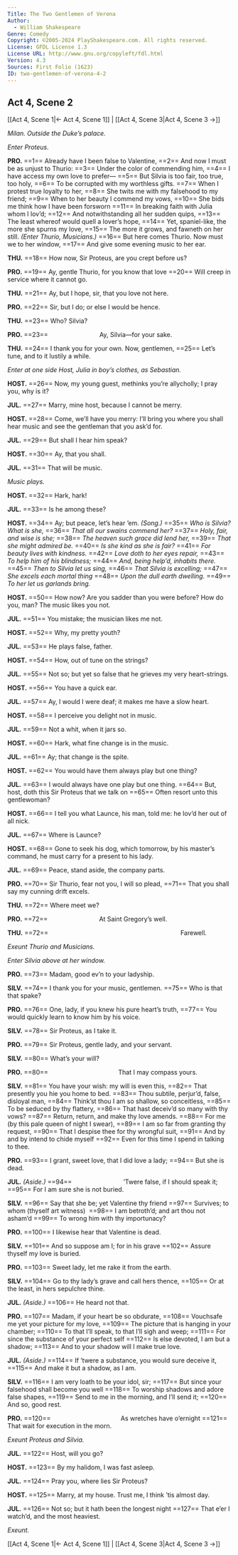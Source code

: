 ```yaml
---
Title: The Two Gentlemen of Verona
Author: 
  - William Shakespeare
Genre: Comedy
Copyright: ©2005-2024 PlayShakespeare.com. All rights reserved.
License: GFDL License 1.3
License URL: http://www.gnu.org/copyleft/fdl.html
Version: 4.3
Sources: First Folio (1623)
ID: two-gentlemen-of-verona-4-2
---
```


## Act 4, Scene 2
[[Act 4, Scene 1|← Act 4, Scene 1]] | [[Act 4, Scene 3|Act 4, Scene 3 →]]

*Milan. Outside the Duke’s palace.*

*Enter Proteus.*

**PRO.**
==1== Already have I been false to Valentine,
==2== And now I must be as unjust to Thurio:
==3== Under the color of commending him,
==4== I have access my own love to prefer⁠—
==5== But Silvia is too fair, too true, too holy,
==6== To be corrupted with my worthless gifts.
==7== When I protest true loyalty to her,
==8== She twits me with my falsehood to my friend;
==9== When to her beauty I commend my vows,
==10== She bids me think how I have been forsworn
==11== In breaking faith with Julia whom I lov’d;
==12== And notwithstanding all her sudden quips,
==13== The least whereof would quell a lover’s hope,
==14== Yet, spaniel-like, the more she spurns my love,
==15== The more it grows, and fawneth on her still.
*(Enter Thurio, Musicians.)*
==16== But here comes Thurio. Now must we to her window,
==17== And give some evening music to her ear.

**THU.**
==18== How now, Sir Proteus, are you crept before us?

**PRO.**
==19== Ay, gentle Thurio, for you know that love
==20== Will creep in service where it cannot go.

**THU.**
==21== Ay, but I hope, sir, that you love not here.

**PRO.**
==22== Sir, but I do; or else I would be hence.

**THU.**
==23== Who? Silvia?

**PRO.**
==23==         Ay, Silvia—for your sake.

**THU.**
==24== I thank you for your own. Now, gentlemen,
==25== Let’s tune, and to it lustily a while.

*Enter at one side Host, Julia in boy’s clothes, as Sebastian.*

**HOST.**
==26== Now, my young guest, methinks you’re allycholly; I pray you, why is it?

**JUL.**
==27== Marry, mine host, because I cannot be merry.

**HOST.**
==28== Come, we’ll have you merry: I’ll bring you where you shall hear music and see the gentleman that you ask’d for.

**JUL.**
==29== But shall I hear him speak?

**HOST.**
==30== Ay, that you shall.

**JUL.**
==31== That will be music.

*Music plays.*

**HOST.**
==32== Hark, hark!

**JUL.**
==33== Is he among these?

**HOST.**
==34== Ay; but peace, let’s hear ’em.
*(Song.)*
==35== *Who is Silvia? What is she,*
==36== *That all our swains commend her?*
==37== *Holy, fair, and wise is she;*
==38== *The heaven such grace did lend her,*
==39== *That she might admired be.*
==40== *Is she kind as she is fair?*
==41== *For beauty lives with kindness.*
==42== *Love doth to her eyes repair,*
==43== *To help him of his blindness;*
==44== *And, being help’d, inhabits there.*
==45== *Then to Silvia let us sing,*
==46== *That Silvia is excelling;*
==47== *She excels each mortal thing*
==48== *Upon the dull earth dwelling.*
==49== *To her let us garlands bring.*

**HOST.**
==50== How now? Are you sadder than you were before? How do you, man? The music likes you not.

**JUL.**
==51== You mistake; the musician likes me not.

**HOST.**
==52== Why, my pretty youth?

**JUL.**
==53== He plays false, father.

**HOST.**
==54== How, out of tune on the strings?

**JUL.**
==55== Not so; but yet so false that he grieves my very heart-strings.

**HOST.**
==56== You have a quick ear.

**JUL.**
==57== Ay, I would I were deaf; it makes me have a slow heart.

**HOST.**
==58== I perceive you delight not in music.

**JUL.**
==59== Not a whit, when it jars so.

**HOST.**
==60== Hark, what fine change is in the music.

**JUL.**
==61== Ay; that change is the spite.

**HOST.**
==62== You would have them always play but one thing?

**JUL.**
==63== I would always have one play but one thing.
==64== But, host, doth this Sir Proteus that we talk on
==65== Often resort unto this gentlewoman?

**HOST.**
==66== I tell you what Launce, his man, told me: he lov’d her out of all nick.

**JUL.**
==67== Where is Launce?

**HOST.**
==68== Gone to seek his dog, which tomorrow, by his master’s command, he must carry for a present to his lady.

**JUL.**
==69== Peace, stand aside, the company parts.

**PRO.**
==70== Sir Thurio, fear not you, I will so plead,
==71== That you shall say my cunning drift excels.

**THU.**
==72== Where meet we?

**PRO.**
==72==         At Saint Gregory’s well.

**THU.**
==72==                      Farewell.

*Exeunt Thurio and Musicians.*

*Enter Silvia above at her window.*

**PRO.**
==73== Madam, good ev’n to your ladyship.

**SILV.**
==74== I thank you for your music, gentlemen.
==75== Who is that that spake?

**PRO.**
==76== One, lady, if you knew his pure heart’s truth,
==77== You would quickly learn to know him by his voice.

**SILV.**
==78== Sir Proteus, as I take it.

**PRO.**
==79== Sir Proteus, gentle lady, and your servant.

**SILV.**
==80== What’s your will?

**PRO.**
==80==            That I may compass yours.

**SILV.**
==81== You have your wish: my will is even this,
==82== That presently you hie you home to bed.
==83== Thou subtile, perjur’d, false, disloyal man,
==84== Think’st thou I am so shallow, so conceitless,
==85== To be seduced by thy flattery,
==86== That hast deceiv’d so many with thy vows?
==87== Return, return, and make thy love amends.
==88== For me (by this pale queen of night I swear),
==89== I am so far from granting thy request,
==90== That I despise thee for thy wrongful suit,
==91== And by and by intend to chide myself
==92== Even for this time I spend in talking to thee.

**PRO.**
==93== I grant, sweet love, that I did love a lady;
==94== But she is dead.

**JUL.**
*(Aside.)*
==94==         ’Twere false, if I should speak it;
==95== For I am sure she is not buried.

**SILV.**
==96== Say that she be; yet Valentine thy friend
==97== Survives; to whom (thyself art witness) 
==98== I am betroth’d; and art thou not asham’d
==99== To wrong him with thy importunacy?

**PRO.**
==100== I likewise hear that Valentine is dead.

**SILV.**
==101== And so suppose am I; for in his grave
==102== Assure thyself my love is buried.

**PRO.**
==103== Sweet lady, let me rake it from the earth.

**SILV.**
==104== Go to thy lady’s grave and call hers thence,
==105== Or at the least, in hers sepulchre thine.

**JUL.**
*(Aside.)*
==106== He heard not that.

**PRO.**
==107== Madam, if your heart be so obdurate,
==108== Vouchsafe me yet your picture for my love,
==109== The picture that is hanging in your chamber;
==110== To that I’ll speak, to that I’ll sigh and weep;
==111== For since the substance of your perfect self
==112== Is else devoted, I am but a shadow;
==113== And to your shadow will I make true love.

**JUL.**
*(Aside.)*
==114== If ’twere a substance, you would sure deceive it,
==115== And make it but a shadow, as I am.

**SILV.**
==116== I am very loath to be your idol, sir;
==117== But since your falsehood shall become you well
==118== To worship shadows and adore false shapes,
==119== Send to me in the morning, and I’ll send it;
==120== And so, good rest.

**PRO.**
==120==            As wretches have o’ernight
==121== That wait for execution in the morn.

*Exeunt Proteus and Silvia.*

**JUL.**
==122== Host, will you go?

**HOST.**
==123== By my halidom, I was fast asleep.

**JUL.**
==124== Pray you, where lies Sir Proteus?

**HOST.**
==125== Marry, at my house. Trust me, I think ’tis almost day.

**JUL.**
==126== Not so; but it hath been the longest night
==127== That e’er I watch’d, and the most heaviest.

*Exeunt.*

[[Act 4, Scene 1|← Act 4, Scene 1]] | [[Act 4, Scene 3|Act 4, Scene 3 →]]